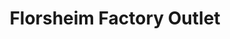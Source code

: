---
title: "Florsheim Factory Outlet"
url: /south-melbourne/florsheim-factory-outlet/
shop: clothes
---